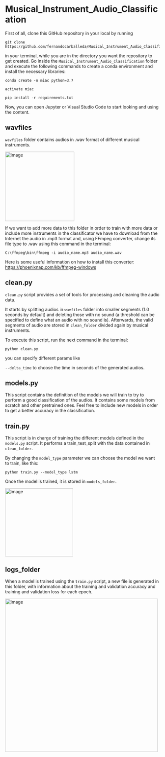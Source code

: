 # Musical_Instrument_Audio_Classification

First of all, clone this GitHub repository in your local by running

```
git clone https://github.com/fernandocarballeda/Musical_Instrument_Audio_Classification.git
```

in your terminal, while you are in the directory you want the repository to get created. Go inside the ``Musical_Instrument_Audio_Classification`` folder and execute the following commands to create a conda environment and install the necessary libraries:

```
conda create -n miac python=3.7

activate miac

pip install -r requirements.txt
```

Now, you can open Jupyter or Visual Studio Code to start looking and using the content.

## wavfiles

``wavfiles`` folder contains audios in .wav format of different musical instruments.

<img width="225" alt="image" src="https://github.com/fernandocarballeda/Musical_Instrument_Audio_Classification/assets/144034714/a4b5db6e-8148-4297-b9e9-a80ada99ef7f">

If we want to add more data to this folder in order to train with more data or include more instruments in the classificator we have to download from the Internet the audio in .mp3 format and, using FFmpeg converter, change its file type to .wav using this command in the terminal:

```
C:\ffmpeg\bin\ffmpeg -i audio_name.mp3 audio_name.wav
```

Here is some useful information on how to install this converter: https://phoenixnap.com/kb/ffmpeg-windows

## clean.py

``clean.py`` script provides a set of tools for processing and cleaning the audio data.

It starts by splitting audios in ``wavfiles`` folder into smaller segments (1.0 seconds by default) and deleting those with no sound (a threshold can be specified to define what an audio with no sound is). Afterwards, the valid segments of audio are stored in ``clean_folder`` divided again by musical instruments.

To execute this script, run the next command in the terminal:

```
python clean.py
```

you can specify different params like

``--delta_time`` to choose the time in seconds of the generated audios.

## models.py

This script contains the definition of the models we will train to try to perform a good classification of the audios. It contains some models from scratch and other pretrained ones. Feel free to include new models in order to get a better accuracy in the classification.

## train.py

This script is in charge of training the different models defined in the ``models.py`` script. It performs a train_test_split with the data contained in ``clean_folder``.

By changing the ``model_type`` parameter we can choose the model we want to train, like this:

```
python train.py --model_type lstm
```

Once the model is trained, it is stored in ``models_folder``.

<img width="221" alt="image" src="https://github.com/fernandocarballeda/Musical_Instrument_Audio_Classification/assets/144034714/2716915b-3f40-4414-bd4f-c03e4d94baf4">


## logs_folder

When a model is trained using the ``train.py`` script, a new file is generated in this folder, with information about the training and validation accuracy and training and validation loss for each epoch.

<img width="497" alt="image" src="https://github.com/fernandocarballeda/Musical_Instrument_Audio_Classification/assets/144034714/169d8940-9d2b-4797-97a5-864e8e61fd8e">
